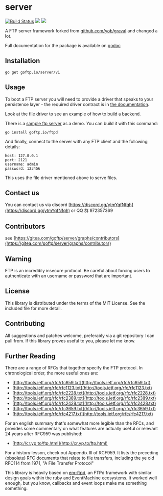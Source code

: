 # server

[![Build Status](https://drone.gitea.com/api/badges/goftp/server/status.svg)](https://drone.gitea.com/goftp/server) [![](http://gocover.io/_badge/gitea.com/goftp/server)](http://gocover.io/gitea.com/goftp/server)
[![](https://goreportcard.com/badge/gitea.com/goftp/server)](https://goreportcard.com/report/gitea.com/goftp/server)

A FTP server framework forked from [github.com/yob/graval](http://github.com/yob/graval) and changed a lot.

Full documentation for the package is available on [godoc](http://pkg.go.dev/goftp.io/server)

## Installation

    go get goftp.io/server/v1

## Usage

To boot a FTP server you will need to provide a driver that speaks to
your persistence layer - the required driver contract is in [the
documentation](http://pkg.go.dev/goftp.io/server).

Look at the [file driver](https://goftp.io/server/driver/file) to see
an example of how to build a backend.

There is a [sample ftp server](https://goftp.io/ftpd) as a demo. You can build it with this
command:

    go install goftp.io/ftpd

And finally, connect to the server with any FTP client and the following
details:

    host: 127.0.0.1
    port: 2121
    username: admin
    password: 123456

This uses the file driver mentioned above to serve files.

## Contact us

You can contact us via discord [https://discord.gg/ytmYqfNfqh](https://discord.gg/ytmYqfNfqh) or QQ 群 972357369

## Contributors

see [https://gitea.com/goftp/server/graphs/contributors](https://gitea.com/goftp/server/graphs/contributors)

## Warning

FTP is an incredibly insecure protocol. Be careful about forcing users to authenticate
with an username or password that are important.

## License

This library is distributed under the terms of the MIT License. See the included file for
more detail.

## Contributing

All suggestions and patches welcome, preferably via a git repository I can pull from.
If this library proves useful to you, please let me know.

## Further Reading

There are a range of RFCs that together specify the FTP protocol. In chronological
order, the more useful ones are:

- [http://tools.ietf.org/rfc/rfc959.txt](http://tools.ietf.org/rfc/rfc959.txt)
- [http://tools.ietf.org/rfc/rfc1123.txt](http://tools.ietf.org/rfc/rfc1123.txt)
- [http://tools.ietf.org/rfc/rfc2228.txt](http://tools.ietf.org/rfc/rfc2228.txt)
- [http://tools.ietf.org/rfc/rfc2389.txt](http://tools.ietf.org/rfc/rfc2389.txt)
- [http://tools.ietf.org/rfc/rfc2428.txt](http://tools.ietf.org/rfc/rfc2428.txt)
- [http://tools.ietf.org/rfc/rfc3659.txt](http://tools.ietf.org/rfc/rfc3659.txt)
- [http://tools.ietf.org/rfc/rfc4217.txt](http://tools.ietf.org/rfc/rfc4217.txt)

For an english summary that's somewhat more legible than the RFCs, and provides
some commentary on what features are actually useful or relevant 24 years after
RFC959 was published:

- [http://cr.yp.to/ftp.html](http://cr.yp.to/ftp.html)

For a history lesson, check out Appendix III of RCF959. It lists the preceding
(obsolete) RFC documents that relate to file transfers, including the ye old
RFC114 from 1971, "A File Transfer Protocol"

This library is heavily based on [em-ftpd](https://github.com/yob/em-ftpd), an FTPd
framework with similar design goals within the ruby and EventMachine ecosystems. It
worked well enough, but you know, callbacks and event loops make me something
something.
